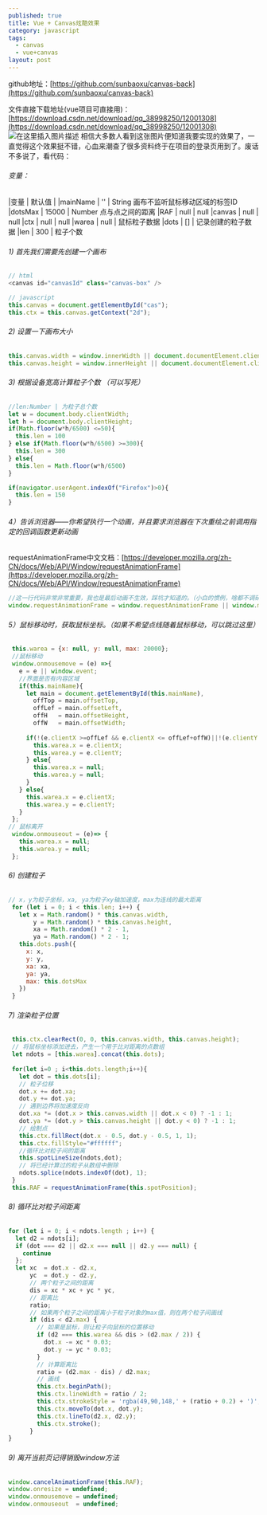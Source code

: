 ```yaml
---
published: true
title: Vue + Canvas炫酷效果
category: javascript
tags: 
  - canvas
  - vue+canvas
layout: post
---
```


github地址：[https://github.com/sunbaoxu/canvas-back](https://github.com/sunbaoxu/canvas-back) 

文件直接下载地址(vue项目可直接用)：[https://download.csdn.net/download/qq_38998250/12001308](https://download.csdn.net/download/qq_38998250/12001308)
![在这里插入图片描述](https://img-blog.csdnimg.cn/20191127164028307.png?x-oss-process=image/watermark,type_ZmFuZ3poZW5naGVpdGk,shadow_10,text_aHR0cHM6Ly9ibG9nLmNzZG4ubmV0L3FxXzM4OTk4MjUw,size_16,color_FFFFFF,t_70)
相信大多数人看到这张图片便知道我要实现的效果了，一直觉得这个效果挺不错，心血来潮查了很多资料终于在项目的登录页用到了。废话不多说了，看代码：

###### 变量：
|变量     |   默认值  | 
|mainName |  ''  | String 画布不监听鼠标移动区域的标签ID
|dotsMax | 15000 | Number 点与点之间的距离
|RAF    | null | null
|canvas | null | null
|ctx    | null | null
|warea  | null | 鼠标粒子数据
|dots   | []    | 记录创建的粒子数据
|len    | 300 | 粒子个数

###### 1) 首先我们需要先创建一个画布
```javascript
// html
<canvas id="canvasId" class="canvas-box" />

// javascript
this.canvas = document.getElementById("cas");
this.ctx = this.canvas.getContext("2d");
```
###### 2) 设置一下画布大小
```javascript
this.canvas.width = window.innerWidth || document.documentElement.clientWidth || document.body.clientWidth;
this.canvas.height = window.innerHeight || document.documentElement.clientHeight || document.body.clientHeight;
```
###### 3) 根据设备宽高计算粒子个数 （可以写死）
```javascript
//len:Number | 为粒子总个数
let w = document.body.clientWidth;
let h = document.body.clientHeight;
if(Math.floor(w*h/6500) <=50){
  this.len = 100
} else if(Math.floor(w*h/6500) >=300){
  this.len = 300
} else{
  this.len = Math.floor(w*h/6500)
}

if(navigator.userAgent.indexOf("Firefox")>0){
  this.len = 150
}
```
###### 4）告诉浏览器——你希望执行一个动画，并且要求浏览器在下次重绘之前调用指定的回调函数更新动画
requestAnimationFrame中文文档：[https://developer.mozilla.org/zh-CN/docs/Web/API/Window/requestAnimationFrame](https://developer.mozilla.org/zh-CN/docs/Web/API/Window/requestAnimationFrame)
```javascript
//这一行代码非常非常重要，我也是最后动画不生效，踩坑才知道的。（小白的惯例，啥都不调研就干上手开发！！）
window.requestAnimationFrame = window.requestAnimationFrame || window.mozRequestAnimationFrame || window.webkitRequestAnimationFrame || window.msRequestAnimationFrame;
```
###### 5）鼠标移动时，获取鼠标坐标。（如果不希望点线随着鼠标移动，可以跳过这里）
```javascript
 this.warea = {x: null, y: null, max: 20000};
 //鼠标移动
 window.onmousemove = (e) =>{
   e = e || window.event;
   //界面是否有内容区域
   if(this.mainName){
     let main = document.getElementById(this.mainName),
       offTop = main.offsetTop,
       offLef = main.offsetLeft,
       offH   = main.offsetHeight,
       offW   = main.offsetWidth;
   
     if(!(e.clientX >=offLef && e.clientX <= offLef+offW)||!(e.clientY >=offTop && e.clientY <= offTop+offH) ){
       this.warea.x = e.clientX;
       this.warea.y = e.clientY;
     } else{
       this.warea.x = null;
       this.warea.y = null;
     }
   } else{
     this.warea.x = e.clientX;
     this.warea.y = e.clientY;
   }
 };
// 鼠标离开
 window.onmouseout = (e)=> {
   this.warea.x = null;
   this.warea.y = null;
 };
```
###### 6) 创建粒子
```javascript
// x，y为粒子坐标，xa, ya为粒子xy轴加速度，max为连线的最大距离
 for (let i = 0; i < this.len; i++) {
   let x = Math.random() * this.canvas.width,
       y = Math.random() * this.canvas.height,
       xa = Math.random() * 2 - 1,
       ya = Math.random() * 2 - 1;
   this.dots.push({
     x: x,
     y: y,
     xa: xa,
     ya: ya,
     max: this.dotsMax
   })
 }
```
###### 7) 渲染粒子位置
```javascript
 this.ctx.clearRect(0, 0, this.canvas.width, this.canvas.height);
 // 将鼠标坐标添加进去，产生一个用于比对距离的点数组
 let ndots = [this.warea].concat(this.dots);
 
 for(let i=0 ; i<this.dots.length;i++){
   let dot = this.dots[i];
   // 粒子位移
   dot.x += dot.xa;
   dot.y += dot.ya;
   // 遇到边界将加速度反向
   dot.xa *= (dot.x > this.canvas.width || dot.x < 0) ? -1 : 1;
   dot.ya *= (dot.y > this.canvas.height || dot.y < 0) ? -1 : 1;
   // 绘制点
   this.ctx.fillRect(dot.x - 0.5, dot.y - 0.5, 1, 1);
   this.ctx.fillStyle="#ffffff";
   //循环比对粒子间的距离
   this.spotLineSize(ndots,dot);
   // 将已经计算过的粒子从数组中删除
   ndots.splice(ndots.indexOf(dot), 1);
 }
 this.RAF = requestAnimationFrame(this.spotPosition);
```
###### 8) 循环比对粒子间距离
```javascript
for (let i = 0; i < ndots.length ; i++) {
  let d2 = ndots[i];
  if (dot === d2 || d2.x === null || d2.y === null) {
    continue
  };
  let xc  = dot.x - d2.x,
      yc  = dot.y - d2.y,
      // 两个粒子之间的距离
      dis = xc * xc + yc * yc,
      // 距离比
      ratio;
      // 如果两个粒子之间的距离小于粒子对象的max值，则在两个粒子间画线
      if (dis < d2.max) {
        // 如果是鼠标，则让粒子向鼠标的位置移动
        if (d2 === this.warea && dis > (d2.max / 2)) {
          dot.x -= xc * 0.03;
          dot.y -= yc * 0.03;
        }
        // 计算距离比
        ratio = (d2.max - dis) / d2.max;
        // 画线
        this.ctx.beginPath();
        this.ctx.lineWidth = ratio / 2;
        this.ctx.strokeStyle = 'rgba(49,90,148,' + (ratio + 0.2) + ')';
        this.ctx.moveTo(dot.x, dot.y);
        this.ctx.lineTo(d2.x, d2.y);
        this.ctx.stroke();
      }
}
```
###### 9) 离开当前页记得销毁window方法
```javascript
window.cancelAnimationFrame(this.RAF);
window.onresize = undefined;
window.onmousemove = undefined;
window.onmouseout  = undefined;
```